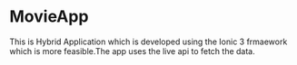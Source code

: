 # MovieApp
This is Hybrid Application which is developed using the Ionic 3 frmaework which is more feasible.The app uses the live api to fetch the data.
